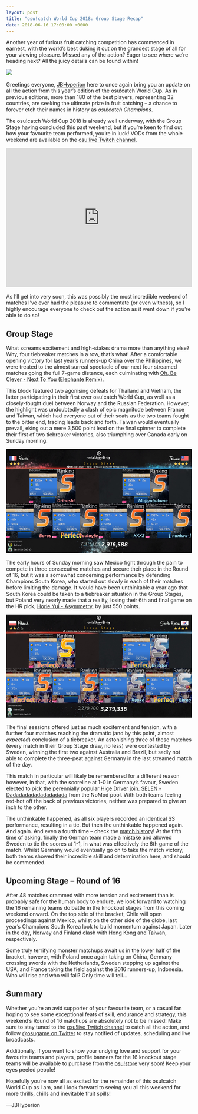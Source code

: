 ```yaml
---
layout: post
title: "osu!catch World Cup 2018: Group Stage Recap"
date: 2018-06-16 17:00:00 +0000
---
```


Another year of furious fruit catching competition has commenced in earnest, with the world’s best duking it out on the grandest stage of all for your viewing pleasure. Missed any of the action? Eager to see where we’re heading next? All the juicy details can be found within!

![](/wiki/shared/news/banners/CWC_2018_banner.jpg)

Greetings everyone, [JBHyperion](https://osu.ppy.sh/users/4879508) here to once again bring you an update on all the action from this year’s edition of the osu!catch World Cup. As in previous editions, more than 180 of the best players, representing 32 countries, are seeking the ultimate prize in fruit catching – a chance to forever etch their names in history as _osu!catch Champions_.

The osu!catch World Cup 2018 is already well underway, with the Group Stage having concluded this past weekend, but if you’re keen to find out how your favourite team performed, you’re in luck! VODs from the whole weekend are available on the [osu!live Twitch channel](https://www.twitch.tv/osulive).

<iframe src="https://player.twitch.tv/?autoplay=false&video=v271790255" frameborder="0" allowfullscreen="true" scrolling="no" height="378" width="100%"></iframe><br/>

As I’ll get into very soon, this was possibly the most incredible weekend of matches I’ve ever had the pleasure to commentate (or even witness), so I highly encourage everyone to check out the action as it went down if you’re able to do so!

## Group Stage

What screams excitement and high-stakes drama more than anything else? Why, four tiebreaker matches in a row, that’s what! After a comfortable opening victory for last year’s runners-up China over the Philippines, we were treated to the almost surreal spectacle of our next four streamed matches going the full 7-game distance, each culminating with [Oh, Be Clever - Next To You (Elephante Remix)](https://osu.ppy.sh/b/1216211&m=2). 

This block featured two agonising defeats for Thailand and Vietnam, the latter participating in their first ever osu!catch World Cup, as well as a closely-fought duel between Norway and the Russian Federation. However, the highlight was undoubtedly a clash of epic magnitude between France and Taiwan, which had everyone out of their seats as the two teams fought to the bitter end, trading leads back and forth. Taiwan would eventually prevail, eking out a mere 3,500 point lead on the final spinner to complete their first of two tiebreaker victories, also triumphing over Canada early on Sunday morning.

![](/wiki/shared/news/2018-06-15-cwc-2018-recap-group-stage/FRvTW_game7_720w.jpg)

The early hours of Sunday morning saw Mexico fight through the pain to compete in three consecutive matches and secure their place in the Round of 16, but it was a somewhat concerning performance by defending Champions South Korea, who started out slowly in each of their matches before limiting the damage. It would have been unthinkable a year ago that South Korea could be taken to a tiebreaker situation in the Group Stages, but Poland very nearly made that a reality, losing their 6th and final game on the HR pick, [Horie Yui - Asymmetry](https://osu.ppy.sh/b/899608&m=2), by just 550 points.

![](/wiki/shared/news/2018-06-15-cwc-2018-recap-group-stage/PLvSK_game6_720w.jpg)

The final sessions offered just as much excitement and tension, with a further four matches reaching the dramatic (and by this point, almost _expected_) conclusion of a tiebreaker. An astonishing three of these matches (every match in their Group Stage draw, no less) were contested by Sweden, winning the first two against Australia and Brazil, but sadly not able to complete the three-peat against Germany in the last streamed match of the day.

This match in particular will likely be remembered for a different reason however, in that, with the scoreline at 1-0 in Germany’s favour, Sweden elected to pick the perennially popular [Hige Driver join. SELEN - Dadadadadadadadadada](https://osu.ppy.sh/b/771881&m=2) from the NoMod pool. With both teams feeling red-hot off the back of previous victories, neither was prepared to give an inch to the other.

The unthinkable happened, as all six players recorded an identical SS performance, resulting in a tie. But then the unthinkable happened again. And again. And even a fourth time – check the [match history](https://osu.ppy.sh/community/matches/43236583)! At the fifth time of asking, finally the German team made a mistake and allowed Sweden to tie the scores at 1-1, in what was effectively the 6th game of the match. Whilst Germany would eventually go on to take the match victory, both teams showed their incredible skill and determination here, and should be commended.

## Upcoming Stage – Round of 16

After 48 matches crammed with more tension and excitement than is probably safe for the human body to endure, we look forward to watching the 16 remaining teams do battle in the knockout stages from this coming weekend onward. On the top side of the bracket, Chile will open proceedings against Mexico, whilst on the other side of the globe, last year’s Champions South Korea look to build momentum against Japan. Later in the day, Norway and Finland clash with Hong Kong and Taiwan, respectively.

Some truly terrifying monster matchups await us in the lower half of the bracket, however, with Poland once again taking on China, Germany crossing swords with the Netherlands, Sweden stepping up against the USA, and France taking the field against the 2016 runners-up, Indonesia. Who will rise and who will fall? Only time will tell...

## Summary

Whether you’re an avid supporter of your favourite team, or a casual fan hoping to see some exceptional feats of skill, endurance and strategy, this weekend’s Round of 16 matchups are absolutely not to be missed! Make sure to stay tuned to the [osu!live Twitch channel](https://www.twitch.tv/osulive) to catch all the action, and follow [@osugame on Twitter](https://twitter.com/osugame) to stay notified of updates, scheduling and live broadcasts.

Additionally, if you want to show your undying love and support for your favourite teams and players, profile banners for the 16 knockout stage teams will be available to purchase from the [osu!store](https://osu.ppy.sh/store/listing) very soon! Keep your eyes peeled people!

Hopefully you’re now all as excited for the remainder of this osu!catch World Cup as I am, and I look forward to seeing you all this weekend for more thrills, chills and inevitable fruit spills!

—JBHyperion
